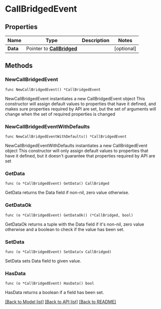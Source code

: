 # CallBridgedEvent

## Properties

Name | Type | Description | Notes
------------ | ------------- | ------------- | -------------
**Data** | Pointer to [**CallBridged**](CallBridged.md) |  | [optional] 

## Methods

### NewCallBridgedEvent

`func NewCallBridgedEvent() *CallBridgedEvent`

NewCallBridgedEvent instantiates a new CallBridgedEvent object
This constructor will assign default values to properties that have it defined,
and makes sure properties required by API are set, but the set of arguments
will change when the set of required properties is changed

### NewCallBridgedEventWithDefaults

`func NewCallBridgedEventWithDefaults() *CallBridgedEvent`

NewCallBridgedEventWithDefaults instantiates a new CallBridgedEvent object
This constructor will only assign default values to properties that have it defined,
but it doesn't guarantee that properties required by API are set

### GetData

`func (o *CallBridgedEvent) GetData() CallBridged`

GetData returns the Data field if non-nil, zero value otherwise.

### GetDataOk

`func (o *CallBridgedEvent) GetDataOk() (*CallBridged, bool)`

GetDataOk returns a tuple with the Data field if it's non-nil, zero value otherwise
and a boolean to check if the value has been set.

### SetData

`func (o *CallBridgedEvent) SetData(v CallBridged)`

SetData sets Data field to given value.

### HasData

`func (o *CallBridgedEvent) HasData() bool`

HasData returns a boolean if a field has been set.


[[Back to Model list]](../README.md#documentation-for-models) [[Back to API list]](../README.md#documentation-for-api-endpoints) [[Back to README]](../README.md)


